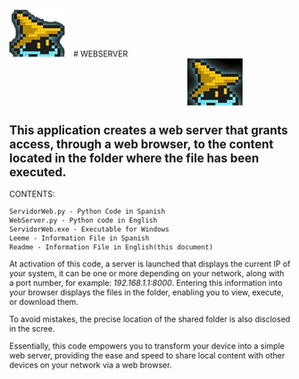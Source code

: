 ![](./Images/GitHub.png) &nbsp;&nbsp; # WEBSERVER &nbsp;&nbsp;&nbsp;&nbsp;&nbsp;&nbsp;&nbsp;&nbsp;&nbsp;&nbsp;&nbsp;&nbsp;&nbsp;&nbsp;&nbsp;&nbsp;&nbsp;&nbsp;&nbsp;&nbsp;&nbsp;&nbsp;&nbsp;&nbsp;&nbsp;&nbsp;&nbsp;&nbsp;&nbsp;&nbsp;&nbsp;&nbsp;&nbsp;&nbsp;&nbsp;&nbsp;&nbsp;&nbsp;&nbsp;&nbsp;&nbsp;&nbsp;&nbsp;&nbsp;&nbsp;&nbsp;&nbsp;&nbsp;&nbsp;&nbsp;&nbsp;&nbsp;&nbsp;&nbsp;&nbsp;&nbsp;&nbsp;&nbsp;&nbsp;&nbsp;&nbsp;&nbsp;&nbsp;&nbsp;&nbsp;&nbsp;&nbsp;&nbsp;&nbsp;&nbsp;&nbsp;&nbsp;&nbsp;&nbsp;&nbsp;&nbsp;&nbsp;&nbsp;&nbsp;&nbsp;   ![](./Images/GitHub.jpg)
                                                                                      
## This application creates a web server that grants access, through a web browser, to the content located in the folder where the file has been executed.

CONTENTS:

    ServidorWeb.py - Python Code in Spanish
    WebServer.py - Python code in English
    ServidorWeb.exe - Executable for Windows
    Leeme - Information File in Spanish 
    Readme - Information File in English(this document)

At activation of this code, a server is launched that displays the current IP of your system, it can be one or more depending on your network, along with a port number, for example: *192.168.1.1:8000*. Entering this information into your browser displays the files in the folder, enabling you to view, execute, or download them.

To avoid mistakes, the precise location of the shared folder is also disclosed in the scree.

Essentially, this code empowers you to transform your device into a simple web server, providing the ease and speed to share local content with other devices on your network via a web browser.
